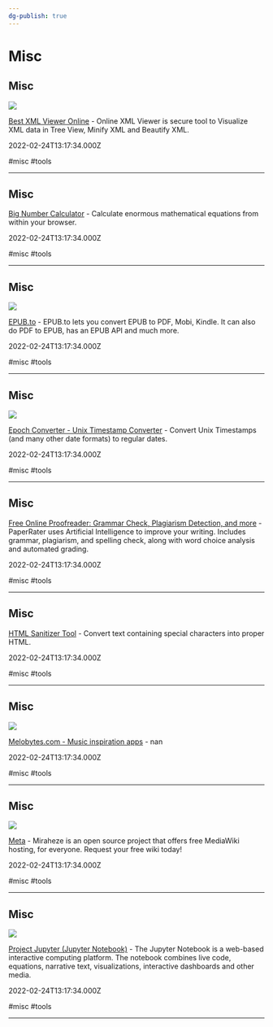 ```yaml
---
dg-publish: true
---
```


# Misc

## Misc

![](https://jsonformatter.org/img/xml-viewer.png)

[Best XML Viewer Online](https://jsonformatter.org/xml-viewer) - Online XML Viewer is secure tool to Visualize XML data in Tree View, Minify XML and Beautify XML.

2022-02-24T13:17:34.000Z

#misc #tools

---

## Misc

[Big Number Calculator](https://defuse.ca/big-number-calculator.htm) - Calculate enormous mathematical equations from within your browser.

2022-02-24T13:17:34.000Z

#misc #tools

---

## Misc

![](https://epub.to/static/epub.png)

[EPUB.to](https://epub.to) - EPUB.to lets you convert EPUB to PDF,  Mobi, Kindle.  It can also do PDF to EPUB, has an EPUB API and much more.

2022-02-24T13:17:34.000Z

#misc #tools

---

## Misc

![](https://www.epochconverter.com/img/epochconverter-og-img.png)

[Epoch Converter - Unix Timestamp Converter](https://www.epochconverter.com) - Convert Unix Timestamps (and many other date formats) to regular dates.

2022-02-24T13:17:34.000Z

#misc #tools

---

## Misc

[Free Online Proofreader: Grammar Check, Plagiarism Detection, and more](https://www.paperrater.com) - PaperRater uses Artificial Intelligence to improve your writing.  Includes grammar, plagiarism, and spelling check, along with word choice analysis and automated grading.

2022-02-24T13:17:34.000Z

#misc #tools

---

## Misc

[HTML Sanitizer Tool](https://defuse.ca/html-sanitize.htm) - Convert text containing special characters into proper HTML.

2022-02-24T13:17:34.000Z

#misc #tools

---

## Misc

![](https://dcxote2kf3ou4.cloudfront.net/1818599180193c104f9a4779444a1d84af00ccdf3e88788184db61eeffcae965/melobytes-default.png)

[Melobytes.com - Music inspiration apps](https://melobytes.com/en) - nan

2022-02-24T13:17:34.000Z

#misc #tools

---

## Misc

![](https://miraheze.org/images/Miraheze-Logo-1200px.png)

[Meta](https://miraheze.org) - Miraheze is an open source project that offers free MediaWiki hosting, for everyone. Request your free wiki today!

2022-02-24T13:17:34.000Z

#misc #tools

---

## Misc

![](https://jupyter.org/assets/share.png)

[Project Jupyter (Jupyter Notebook)](https://jupyter.org) - The Jupyter Notebook is a web-based interactive computing platform. The notebook combines live code, equations, narrative text, visualizations, interactive dashboards and other media.

2022-02-24T13:17:34.000Z

#misc #tools

---
